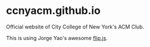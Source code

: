 # ccnyacm.github.io

Official website of City College of New York's ACM Club.

This is using Jorge Yao's awesome [flip.js](https://github.com/codenameyau/flip.js).


